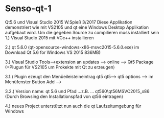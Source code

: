 # Senso-qt-1 
Qt5.6  und Visual Studio 2015 W.Spieß 3/2017
Diese Applikation demonstriert wie mit VS2105 und qt eine Windows Desktop Applikation aufgebaut wird. 
Um die gegeben Source zu compilieren muss installiert sein
1.) Visual Studio 2015 mit VCc++ installieren

2.) qt 5.6.0 (qt-opensource-windows-x86-msvc2015-5.6.0.exe) im Download Qt  5.6 for Windows VS 2015 836MB)

3.) Visual Studio Tools-->extension an updates --> online --> Qt5 Package (=Plugun für VS2105 um Prokekte mit Qt zu erzeugen)

3.1.) Plugin ezeugt den Menüeileisteineintrag qt5 
      qt5--> qt5 options --> im Menüfenster Button Add --> 
      
3.2.)      Version name: qt 5.6 und Pfad  ...z.B. ... qt560\qt56MSVC2015_x86 (Durch Browsing den Installationspfad von qt56 eintragen)

4.) neues Project unterstützt nun auch die qt Laufzeitumgebung für Windows

